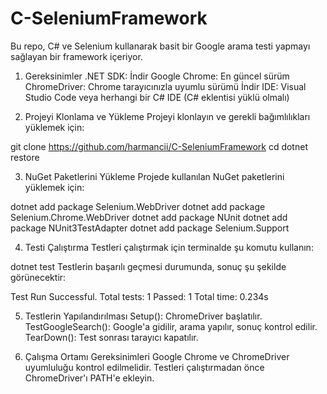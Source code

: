 # C-SeleniumFramework
Bu repo, C# ve Selenium kullanarak basit bir Google arama testi yapmayı sağlayan bir framework içeriyor.

1. Gereksinimler
.NET SDK: İndir
Google Chrome: En güncel sürüm
ChromeDriver: Chrome tarayıcınızla uyumlu sürümü İndir
IDE: Visual Studio Code veya herhangi bir C# IDE (C# eklentisi yüklü olmalı)

2. Projeyi Klonlama ve Yükleme
Projeyi klonlayın ve gerekli bağımlılıkları yüklemek için:

git clone https://github.com/harmancii/C-SeleniumFramework
cd <project-directory>
dotnet restore

3. NuGet Paketlerini Yükleme
Projede kullanılan NuGet paketlerini yüklemek için:

dotnet add package Selenium.WebDriver
dotnet add package Selenium.Chrome.WebDriver
dotnet add package NUnit
dotnet add package NUnit3TestAdapter
dotnet add package Selenium.Support

4. Testi Çalıştırma
Testleri çalıştırmak için terminalde şu komutu kullanın:

dotnet test
Testlerin başarılı geçmesi durumunda, sonuç şu şekilde görünecektir:

Test Run Successful.
Total tests: 1
     Passed: 1
 Total time: 0.234s
 
5. Testlerin Yapılandırılması
Setup(): ChromeDriver başlatılır.
TestGoogleSearch(): Google'a gidilir, arama yapılır, sonuç kontrol edilir.
TearDown(): Test sonrası tarayıcı kapatılır.

6. Çalışma Ortamı Gereksinimleri
Google Chrome ve ChromeDriver uyumluluğu kontrol edilmelidir.
Testleri çalıştırmadan önce ChromeDriver'ı PATH'e ekleyin.
